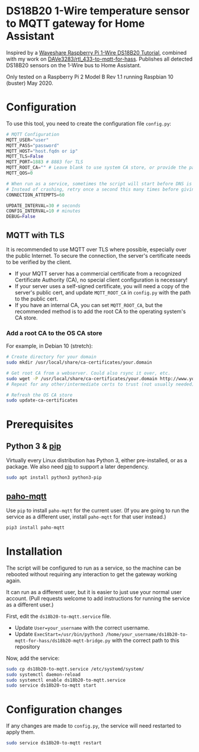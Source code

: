 # DS18B20 1-Wire temperature sensor to MQTT gateway for Home Assistant

Inspired by a [Waveshare Raspberry Pi 1-Wire DS18B20 Tutorial][waveshare_tutorial], combined with my work on [DAVe3283/rtl_433-to-mqtt-for-hass]. Publishes all detected DS18B20 sensors on the 1-Wire bus to Home Assistant.

Only tested on a Raspberry Pi 2 Model B Rev 1.1 running Raspbian 10 (buster) May 2020.

# Configuration

To use this tool, you need to create the configuration file `config.py`:

```py
# MQTT Configuration
MQTT_USER="user"
MQTT_PASS="password"
MQTT_HOST="host.fqdn or ip"
MQTT_TLS=False
MQTT_PORT=1883 # 8883 for TLS
MQTT_ROOT_CA="" # Leave blank to use system CA store, or provide the path to an internal CA or cert
MQTT_QOS=0

# When run as a service, sometimes the script will start before DNS is available
# Instead of crashing, retry once a second this many times before giving up
CONNECTION_ATTEMPTS=60

UPDATE_INTERVAL=30 # seconds
CONFIG_INTERVAL=10 # minutes
DEBUG=False
```

## MQTT with TLS

It is recommended to use MQTT over TLS where possible, especially over the public Internet. To secure the connection, the server's certificate needs to be verified by the client.

* If your MQTT server has a commercial certificate from a recognized Certificate Authority (CA), no special client configuration is necessary!
* If your server uses a self-signed certificate, you will need a copy of the server's public cert, and update `MQTT_ROOT_CA` in `config.py` with the path to the public cert.
* If you have an internal CA, you can set `MQTT_ROOT_CA`, but the recommended method is to add the root CA to the operating system's CA store.

### Add a root CA to the OS CA store

For example, in Debian 10 (stretch):

```bash
# Create directory for your domain
sudo mkdir /usr/local/share/ca-certificates/your.domain

# Get root CA from a webserver. Could also rsync it over, etc.
sudo wget -P /usr/local/share/ca-certificates/your.domain http://www.your.domain/pki/root.crt
# Repeat for any other/intermediate certs to trust (not usually needed)

# Refresh the OS CA store
sudo update-ca-certificates
```

# Prerequisites

## Python 3 & [pip]

Virtually every Linux distribution has Python 3, either pre-installed, or as a package.
We also need [pip] to support a later dependency.

```bash
sudo apt install python3 python3-pip
```

## [paho-mqtt]

Use `pip` to install `paho-mqtt` for the current user.
(If you are going to run the service as a different user, install `paho-mqtt` for that user instead.)

```bash
pip3 install paho-mqtt
```

# Installation

The script will be configured to run as a service, so the machine can be rebooted without requiring any interaction to get the gateway working again.

It can run as a different user, but it is easier to just use your normal user account.
(Pull requests welcome to add instructions for running the service as a different user.)

First, edit the `ds18b20-to-mqtt.service` file.
* Update `User=your_username` with the correct username.
* Update `ExecStart=/usr/bin/python3 /home/your_username/ds18b20-to-mqtt-for-hass/ds18b20-mqtt-bridge.py` with the correct path to this repository

Now, add the service:

```bash
sudo cp ds18b20-to-mqtt.service /etc/systemd/system/
sudo systemctl daemon-reload
sudo systemctl enable ds18b20-to-mqtt.service
sudo service ds18b20-to-mqtt start
```

# Configuration changes

If any changes are made to `config.py`, the service will need restarted to apply them.

```bash
sudo service ds18b20-to-mqtt restart
```

[DAVe3283/rtl_433-to-mqtt-for-hass]: https://github.com/DAVe3283/rtl_433-to-mqtt-for-hass
[paho-mqtt]: https://pypi.org/project/paho-mqtt/
[pip]: https://pip.pypa.io/en/stable/
[waveshare_tutorial]: https://www.waveshare.com/wiki/Raspberry_Pi_Tutorial_Series:_1-Wire_DS18B20_Sensor
